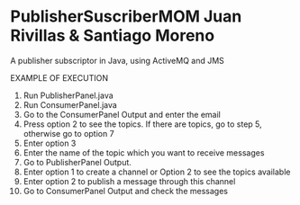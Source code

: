 PublisherSuscriberMOM
Juan Rivillas & Santiago Moreno
=====================

A publisher subscriptor in Java, using ActiveMQ and JMS


EXAMPLE OF EXECUTION

1. Run PublisherPanel.java 
2. Run ConsumerPanel.java
3. Go to the ConsumerPanel Output and enter the email
4. Press option 2 to see the topics. If there are topics, go to step 5, otherwise go to option 7
5. Enter option 3
6. Enter the name of the topic which you want to receive messages
7. Go to PublisherPanel Output. 
8. Enter option 1 to create a channel or Option 2 to see the topics available
9. Enter option 2 to publish a message through this channel 
10. Go to ConsumerPanel Output and check the messages

